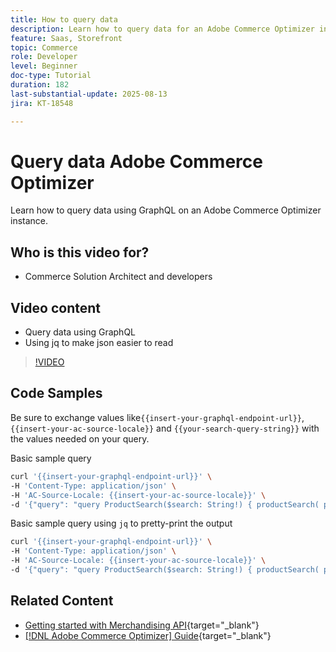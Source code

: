 ```yaml
---
title: How to query data
description: Learn how to query data for an Adobe Commerce Optimizer instance.
feature: Saas, Storefront
topic: Commerce
role: Developer
level: Beginner
doc-type: Tutorial
duration: 182
last-substantial-update: 2025-08-13
jira: KT-18548

---
```

# Query data Adobe Commerce Optimizer

Learn how to query data using GraphQL on an Adobe Commerce Optimizer instance. 

## Who is this video for?

* Commerce Solution Architect and developers

## Video content

* Query data using GraphQL
* Using jq to make json easier to read

>[!VIDEO](https://video.tv.adobe.com/v/3470800?learn=on&enablevpops)

## Code Samples

Be sure to exchange values like`{{insert-your-graphql-endpoint-url}}`, `{{insert-your-ac-source-locale}}` and `{{your-search-query-string}}` with the values needed on your query. 

Basic sample query

```bash
curl '{{insert-your-graphql-endpoint-url}}' \
-H 'Content-Type: application/json' \
-H 'AC-Source-Locale: {{insert-your-ac-source-locale}}' \
-d '{"query": "query ProductSearch($search: String!) { productSearch( phrase: $search, page_size: 10, current_page: 2) { items { productView { sku name description shortDescription images { url } ... on SimpleProductView { attributes { label name value } price { regular { amount { value currency } } roles } } } } } }", "variables": { "search": "{{your-search-query-string}}"}}'
```

Basic sample query using `jq` to pretty-print the output

```bash
curl '{{insert-your-graphql-endpoint-url}}' \
-H 'Content-Type: application/json' \
-H 'AC-Source-Locale: {{insert-your-ac-source-locale}}' \
-d '{"query": "query ProductSearch($search: String!) { productSearch( phrase: $search, page_size: 10, current_page: 2) { items { productView { sku name description shortDescription images { url } ... on SimpleProductView { attributes { label name value } price { regular { amount { value currency } } roles } } } } } }", "variables": { "search": "{{your-search-query-string}}"}}' | jq .
```

## Related Content

* [Getting started with Merchandising API](https://developer.adobe.com/commerce/services/optimizer/merchandising-services/using-the-api/#make-your-first-request){target="_blank"}
* [[!DNL Adobe Commerce Optimizer] Guide](https://experienceleague.adobe.com/en/docs/commerce/optimizer/overview){target="_blank"}
